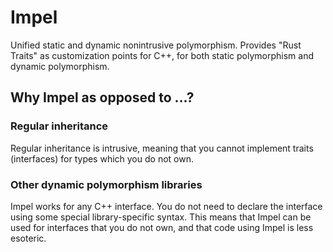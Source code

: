 # Impel

Unified static and dynamic nonintrusive polymorphism.
Provides "Rust Traits" as customization points for C++,
for both static polymorphism and dynamic polymorphism.

## Why Impel as opposed to ...?

### Regular inheritance

Regular inheritance is intrusive, meaning that you cannot implement traits (interfaces) for types which you do not own.

### Other dynamic polymorphism libraries

Impel works for any C++ interface.
You do not need to declare the interface using some special library-specific syntax.
This means that Impel can be used for interfaces that you do not own, and that code using Impel is less esoteric.
